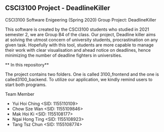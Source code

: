 ## CSCI3100 Project - DeadlineKiller
CSCI3100 Software Enigeering (Spring 2020) Group Project: DeadlineKiller


This software is created by the CSCI3100 students who studied in 2021 semester 2, we are Group B4 of the class. Our project, Deadline killer aims at solving the utmost concern of university students, procrastination on any given task. Hopefully with this tool, students are more capable to manage their work with clear visualisation and ahead notice on deadlines, hence minimizing the number of deadline fighters in universities. 


**
In this repository**

The project contains two folders. One is called 3100_frontend and the one is called3100_backend. To utilize our application, we kindly remind users to start both programs. 

Team Member

- Yui Hoi Ching <SID: 1155110109>
- Chow Sze Wan <SID: 1155109846>
- Mak Hoi Ki <SID: 1155108177>
- Ngai Hong Ting <SID: 1155108923>
- Tang Tsz Chun <SID: 1155108774>